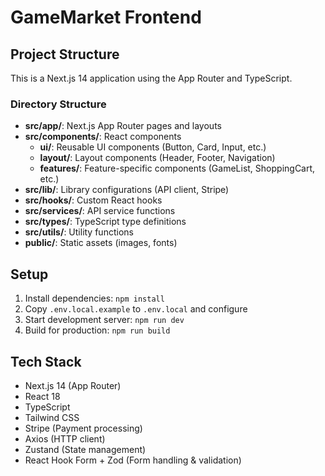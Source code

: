 # GameMarket Frontend

## Project Structure
This is a Next.js 14 application using the App Router and TypeScript.

### Directory Structure

- **src/app/**: Next.js App Router pages and layouts
- **src/components/**: React components
  - **ui/**: Reusable UI components (Button, Card, Input, etc.)
  - **layout/**: Layout components (Header, Footer, Navigation)
  - **features/**: Feature-specific components (GameList, ShoppingCart, etc.)
- **src/lib/**: Library configurations (API client, Stripe)
- **src/hooks/**: Custom React hooks
- **src/services/**: API service functions
- **src/types/**: TypeScript type definitions
- **src/utils/**: Utility functions
- **public/**: Static assets (images, fonts)

## Setup
1. Install dependencies: `npm install`
2. Copy `.env.local.example` to `.env.local` and configure
3. Start development server: `npm run dev`
4. Build for production: `npm run build`

## Tech Stack
- Next.js 14 (App Router)
- React 18
- TypeScript
- Tailwind CSS
- Stripe (Payment processing)
- Axios (HTTP client)
- Zustand (State management)
- React Hook Form + Zod (Form handling & validation)
